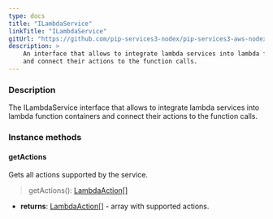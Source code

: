 ```yaml
---
type: docs
title: "ILambdaService"
linkTitle: "ILambdaService"
gitUrl: "https://github.com/pip-services3-nodex/pip-services3-aws-nodex"
description: >
    An interface that allows to integrate lambda services into lambda function containers
    and connect their actions to the function calls.
---
```


### Description

The ILambdaService interface that allows to integrate lambda services into lambda function containers and connect their actions to the function calls. 


### Instance methods

#### getActions
Gets all actions supported by the service.

> getActions(): [LambdaAction[]](../lambda_action)

- **returns**: [LambdaAction[]](../lambda_action) - array with supported actions.

